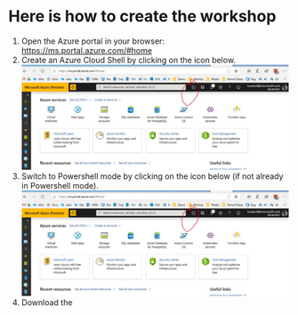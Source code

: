 # Here is how to create the workshop

1. Open the Azure portal in your browser: https://ms.portal.azure.com/#home
2. Create an Azure Cloud Shell by clicking on the icon below. ![Icon to click](.\Console.jpg)
3. Switch to Powershell mode by clicking on the icon below (if not already in Powershell mode). ![Icon to click](.\Console.jpg)
4. Download the 

